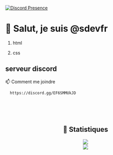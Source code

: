 [![Discord Presence](https://lanyard.cnrad.dev/api/1127205174620983438)](https://discord.com/users/1127205174620983438)
<h1>👋 Salut, je suis @sdevfr</h1>
<section>
   
<ol>
    <li>
        <p>html</p>
    </li>
    <li>
        <p>css</p>
    </li>
</ol>
</section>
<section>
<h2>serveur discord</h2>

📫 Comment me joindre
</section>

      https://discord.gg/EF6SMMUkJD
<br>
<br>

<br>
<div align="center">
    <h2 align="center">🔴 Statistiques</h2>
    <div>
        <img src="https://github-readme-stats.vercel.app/api?username=sdevfr&show_icons=true&bg_color=00000000&locale=fr">
    </div>
    <div>
        <img src="http://github-readme-streak-stats.herokuapp.com?user=sdevfr&theme=tokyonight_duo&hide_border=true&mode=weekly&locale=fr">
    </div>
</div>
